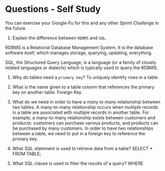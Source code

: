 # Questions - Self Study

You can exercise your Google-Fu for this and any other _Sprint Challenge_ in the future.

1.  Explain the difference between `RDBMS` and `SQL`.

RDBMS is a Relational Database Management System. It is the database software itself, which manages storage, querying, updating, everything.

SQL, the Structured Query Language, is a language (or a family of closely related languages or dialects) which is typically used to query the RDBMS.

1.  Why do tables need a `primary key`?
To uniquely identify rows in a table.

1.  What is the name given to a table column that references the primary key
    on another table.
    Foreign Key.

1.  What do we need in order to have a _many to many_ relationship between two
    tables.
    A many-to-many relationship occurs when multiple records in a table are associated with multiple records in another table. For example, a many-to-many relationship exists between customers and products: customers can purchase various products, and products can be purchased by many customers. In order to have two relationships between a table, we need to put in a foreign key to reference the primary key.

1.  What SQL statement is used to retrieve data from a table?
SELECT * FROM TABLE;

1.  What SQL clause is used to filter the results of a query?
WHERE
